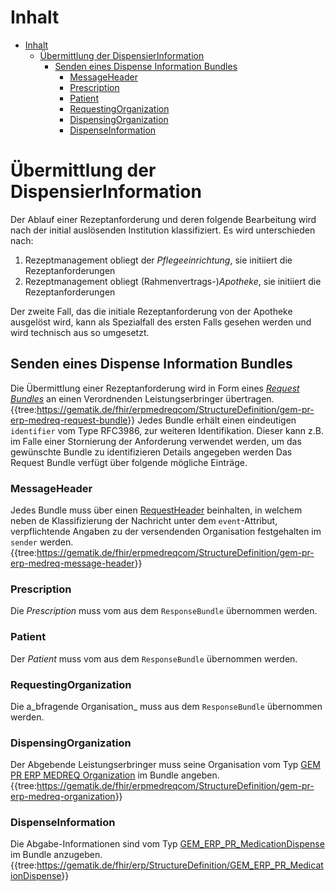 # Inhalt

- [Inhalt](#inhalt)
  - [Übermittlung der DispensierInformation](#Übermittlung-der-DispensierInformation)
    - [Senden eines Dispense Information Bundles](#Senden-eines-Dispense-Information-Bundles)
      - [MessageHeader](#MessageHeader)
      - [Prescription](#Prescription)
      - [Patient](Patient)
      - [RequestingOrganization](#RequestingOrganization)
      - [DispensingOrganization](#DispensingOrganization)
      - [DispenseInformation](#DispenseInformation)

# Übermittlung der DispensierInformation

Der Ablauf einer Rezeptanforderung und deren folgende Bearbeitung wird nach der initial auslösenden Institution klassifiziert. Es wird unterschieden nach:

1. Rezeptmanagement obliegt der _Pflegeeinrichtung_, sie initiiert die Rezeptanforderungen
2. Rezeptmanagement obliegt (Rahmenvertrags-)_Apotheke_, sie initiiert die Rezeptanforderungen

Der zweite Fall, das die initiale Rezeptanforderung von der Apotheke ausgelöst wird, kann als Spezialfall des ersten Falls gesehen werden und wird technisch aus so umgesetzt.

## Senden eines Dispense Information Bundles

Die Übermittlung einer Rezeptanforderung wird in Form eines  _[Request Bundles](https://simplifier.net/erezept-medicationrequest-communication/gem_pr_erp_medreq_requestbundle)_  an einen Verordnenden Leistungserbringer übertragen.
{{tree:<https://gematik.de/fhir/erpmedreqcom/StructureDefinition/gem-pr-erp-medreq-request-bundle>}}
Jedes Bundle erhält einen eindeutigen `identifier`  vom Type RFC3986, zur weiteren Identifikation. Dieser kann z.B. im Falle einer Stornierung der Anforderung verwendet werden, um das gewünschte Bundle zu identifizieren Details angegeben werden
Das Request Bundle verfügt über folgende mögliche Einträge.

### MessageHeader

Jedes Bundle muss über einen [RequestHeader](https://simplifier.net/erezept-medicationrequest-communication/gem_pr_erp_medreq_messageheader) beinhalten, in welchem neben de Klassifizierung der Nachricht unter dem `event`-Attribut, verpflichtende Angaben zu der versendenden Organisation festgehalten im `sender` werden.
{{tree:<https://gematik.de/fhir/erpmedreqcom/StructureDefinition/gem-pr-erp-medreq-message-header>}}

### Prescription

Die _Prescription_ muss vom aus dem `ResponseBundle` übernommen werden.

### Patient

Der _Patient_ muss vom aus dem `ResponseBundle` übernommen werden.

### RequestingOrganization

Die a_bfragende Organisation_ muss aus dem `ResponseBundle` übernommen werden.

### DispensingOrganization

Der Abgebende Leistungserbringer muss seine Organisation vom Typ [GEM PR ERP MEDREQ Organization](https://simplifier.net/erezept-medicationrequest-communication/gem_pr_erp_medreq_organization) im Bundle angeben.
{{tree:<https://gematik.de/fhir/erpmedreqcom/StructureDefinition/gem-pr-erp-medreq-organization>}}

### DispenseInformation

Die Abgabe-Informationen sind vom Typ [GEM_ERP_PR_MedicationDispense](https://simplifier.net/packages/de.gematik.erezept-workflow.r4/1.2.0/files/721016) im Bundle anzugeben.
{{tree:<https://gematik.de/fhir/erp/StructureDefinition/GEM_ERP_PR_MedicationDispense>}}
